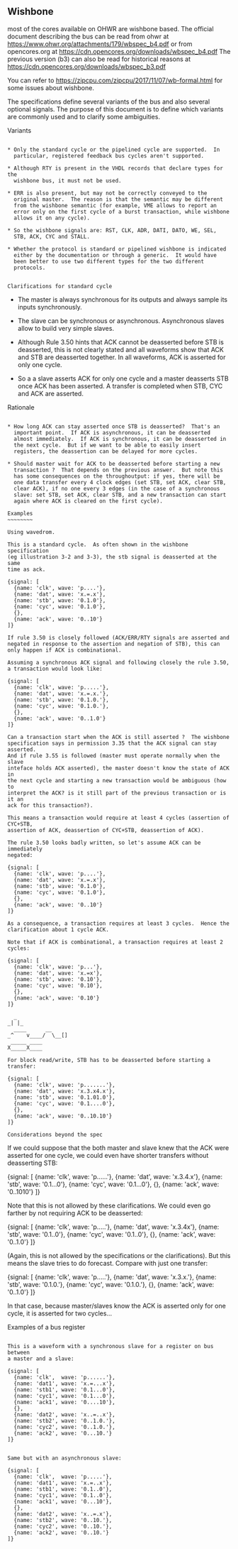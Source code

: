 Wishbone
--------

most of the cores available on OHWR are wishbone based.  The official
document describing the bus can be read from ohwr at
https://www.ohwr.org/attachments/179/wbspec_b4.pdf or from
opencores.org at https://cdn.opencores.org/downloads/wbspec_b4.pdf
The previous version (b3) can also be read for historical reasons at
https://cdn.opencores.org/downloads/wbspec_b3.pdf

You can refer to https://zipcpu.com/zipcpu/2017/11/07/wb-formal.html
for some issues about wishbone.

The specifications define several variants of the bus and also several
optional signals.  The purpose of this document is to define which
variants are commonly used and to clarify some ambiguities.


Variants
~~~~~~~~

* Only the standard cycle or the pipelined cycle are supported.  In
  particular, registered feedback bus cycles aren't supported.

* Although RTY is present in the VHDL records that declare types for the
  wishbone bus, it must not be used.

* ERR is also present, but may not be correctly conveyed to the
  original master.  The reason is that the semantic may be different
  from the wishbone semantic (for example, VME allows to report an
  error only on the first cycle of a burst transaction, while wishbone
  allows it on any cycle).

* So the wishbone signals are: RST, CLK, ADR, DATI, DATO, WE, SEL,
  STB, ACK, CYC and STALL.

* Whether the protocol is standard or pipelined wishbone is indicated
  either by the documentation or through a generic.  It would have
  been better to use two different types for the two different
  protocols.


Clarifications for standard cycle
~~~~~~~~~~~~~~~~~~~~~~~~~~~~~~~~~

* The master is always synchronous for its outputs and always sample
  its inputs synchronously.

* The slave can be synchronous or asynchronous.  Asynchronous slaves
  allow to build very simple slaves.

* Although Rule 3.50 hints that ACK cannot be deasserted before STB is
  deasserted, this is not clearly stated and all waveforms show that
  ACK and STB are deasserted together.  In all waveforms, ACK is
  asserted for only one cycle.

* So a a slave asserts ACK for only one cycle and a master deasserts
  STB once ACK has been asserted.  A transfer is completed when STB,
  CYC and ACK are asserted.


Rationale
~~~~~~~~~

* How long ACK can stay asserted once STB is deasserted?  That's an
  important point.  If ACK is asynchronous, it can be deasserted
  almost immediately.  If ACK is synchronous, it can be deasserted in
  the next cycle.  But if we want to be able to easily insert
  registers, the deassertion can be delayed for more cycles.

* Should master wait for ACK to be deasserted before starting a new
  transaction ?  That depends on the previous answer.  But note this
  has some consequences on the throughoutput: if yes, there will be
  one data transfer every 4 clock edges (set STB, set ACK, clear STB,
  clear ACK), if no one every 3 edges (in the case of a synchronous
  slave: set STB, set ACK, clear STB, and a new transaction can start
  again where ACK is cleared on the first cycle).

Examples
~~~~~~~~

Using wavedrom.

This is a standard cycle.  As often shown in the wishbone specification
(eg illustration 3-2 and 3-3), the stb signal is deasserted at the same
time as ack.

{signal: [
  {name: 'clk', wave: 'p....'},
  {name: 'dat', wave: 'x.=.x'},
  {name: 'stb', wave: '0.1.0'},
  {name: 'cyc', wave: '0.1.0'},
  {},
  {name: 'ack', wave: '0..10'}
]}

If rule 3.50 is closely followed (ACK/ERR/RTY signals are asserted and
negated in response to the assertion and negation of STB), this can
only happen if ACK is combinational.

Assuming a synchronous ACK signal and following closely the rule 3.50,
a transaction would look like:

{signal: [
  {name: 'clk', wave: 'p.....'},
  {name: 'dat', wave: 'x.=.x.'},
  {name: 'stb', wave: '0.1.0.'},
  {name: 'cyc', wave: '0.1.0.'},
  {},
  {name: 'ack', wave: '0..1.0'}
]}

Can a transaction start when the ACK is still asserted ?  The wishbone
specification says in permission 3.35 that the ACK signal can stay asserted.
And if rule 3.55 is followed (master must operate normally when the slave
inteface holds ACK asserted), the master doesn't know the state of ACK in
the next cycle and starting a new transaction would be ambiguous (how to
interpret the ACK? is it still part of the previous transaction or is it an
ack for this transaction?).

This means a transaction would require at least 4 cycles (assertion of CYC+STB,
assertion of ACK, deassertion of CYC+STB, deassertion of ACK).

The rule 3.50 looks badly written, so let's assume ACK can be immediately
negated:

{signal: [
  {name: 'clk', wave: 'p....'},
  {name: 'dat', wave: 'x.=.x'},
  {name: 'stb', wave: '0.1.0'},
  {name: 'cyc', wave: '0.1.0'},
  {},
  {name: 'ack', wave: '0..10'}
]}

As a consequence, a transaction requires at least 3 cycles.  Hence the
clarification about 1 cycle ACK.

Note that if ACK is combinational, a transaction requires at least 2 cycles:

{signal: [
  {name: 'clk', wave: 'p...'},
  {name: 'dat', wave: 'x.=x'},
  {name: 'stb', wave: '0.10'},
  {name: 'cyc', wave: '0.10'},
  {},
  {name: 'ack', wave: '0.10'}
]}

  _
_| |_
  ____      __
_^    v____/  \__[]
 _____ ____
X_____X____

For block read/write, STB has to be deasserted before starting a transfer:

{signal: [
  {name: 'clk', wave: 'p.......'},
  {name: 'dat', wave: 'x.3.x4.x'},
  {name: 'stb', wave: '0.1.01.0'},
  {name: 'cyc', wave: '0.1....0'},
  {},
  {name: 'ack', wave: '0..10.10'}
]}

Considerations beyond the spec
~~~~~~~~~~~~~~~~~~~~~~~~~~~~~~

If we could suppose that the both master and slave knew that the ACK
were asserted for one cycle, we could even have shorter transfers without
deasserting STB:

{signal: [
  {name: 'clk', wave: 'p......'},
  {name: 'dat', wave: 'x.3.4.x'},
  {name: 'stb', wave: '0.1...0'},
  {name: 'cyc', wave: '0.1...0'},
  {},
  {name: 'ack', wave: '0..1010'}
]}

Note that this is not allowed by these clarifications.  We could even go
farther by not requiring ACK to be deasserted:

{signal: [
  {name: 'clk', wave: 'p.....'},
  {name: 'dat', wave: 'x.3.4x'},
  {name: 'stb', wave: '0.1..0'},
  {name: 'cyc', wave: '0.1..0'},
  {},
  {name: 'ack', wave: '0..1.0'}
]}

(Again, this is not allowed by the specifications or the
clarifications).  But this means the slave tries to do forecast.
Compare with just one transfer:

{signal: [
  {name: 'clk', wave: 'p.....'},
  {name: 'dat', wave: 'x.3.x.'},
  {name: 'stb', wave: '0.1.0.'},
  {name: 'cyc', wave: '0.1.0.'},
  {},
  {name: 'ack', wave: '0..1.0'}
]}

In that case, because master/slaves know the ACK is asserted only for one
cycle, it is asserted for two cycles...

Examples of a bus register
~~~~~~~~~~~~~~~~~~~~~~~~~~

This is a waveform with a synchronous slave for a register on bus between
a master and a slave:

{signal: [
  {name: 'clk',  wave: 'p......'},
  {name: 'dat1', wave: 'x.=...x'},
  {name: 'stb1', wave: '0.1...0'},
  {name: 'cyc1', wave: '0.1...0'},
  {name: 'ack1', wave: '0....10'},
  {},
  {name: 'dat2', wave: 'x..=..x'},
  {name: 'stb2', wave: '0..1.0.'},
  {name: 'cyc2', wave: '0..1.0.'},
  {name: 'ack2', wave: '0...10.'}
]}


Same but with an asynchronous slave:

{signal: [
  {name: 'clk',  wave: 'p.....'},
  {name: 'dat1', wave: 'x.=..x'},
  {name: 'stb1', wave: '0.1..0'},
  {name: 'cyc1', wave: '0.1..0'},
  {name: 'ack1', wave: '0...10'},
  {},
  {name: 'dat2', wave: 'x..=.x'},
  {name: 'stb2', wave: '0..10.'},
  {name: 'cyc2', wave: '0..10.'},
  {name: 'ack2', wave: '0..10.'}
]}
